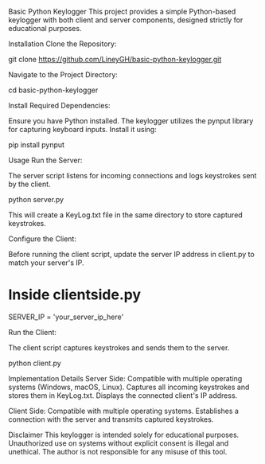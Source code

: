 Basic Python Keylogger
This project provides a simple Python-based keylogger with both client and server components, designed strictly for educational purposes.

Installation
Clone the Repository:

   
   git clone https://github.com/LineyGH/basic-python-keylogger.git
   


Navigate to the Project Directory:

   
   cd basic-python-keylogger
   


Install Required Dependencies:

   Ensure you have Python installed. The keylogger utilizes the pynput library for capturing keyboard inputs. Install it using:

   
   pip install pynput
   


Usage
Run the Server:

   The server script listens for incoming connections and logs keystrokes sent by the client.

   
   python server.py
   


   This will create a KeyLog.txt file in the same directory to store captured keystrokes.

Configure the Client:

   Before running the client script, update the server IP address in client.py to match your server's IP.

   
   # Inside clientside.py
   SERVER_IP = 'your_server_ip_here'
   


Run the Client:

   The client script captures keystrokes and sends them to the server.

   
   python client.py
   


Implementation Details
Server Side:
Compatible with multiple operating systems (Windows, macOS, Linux).
Captures all incoming keystrokes and stores them in KeyLog.txt.
Displays the connected client's IP address.

Client Side:
Compatible with multiple operating systems.
Establishes a connection with the server and transmits captured keystrokes.

Disclaimer
This keylogger is intended solely for educational purposes. Unauthorized use on systems without explicit consent is illegal and unethical. The author is not responsible for any misuse of this tool. 
